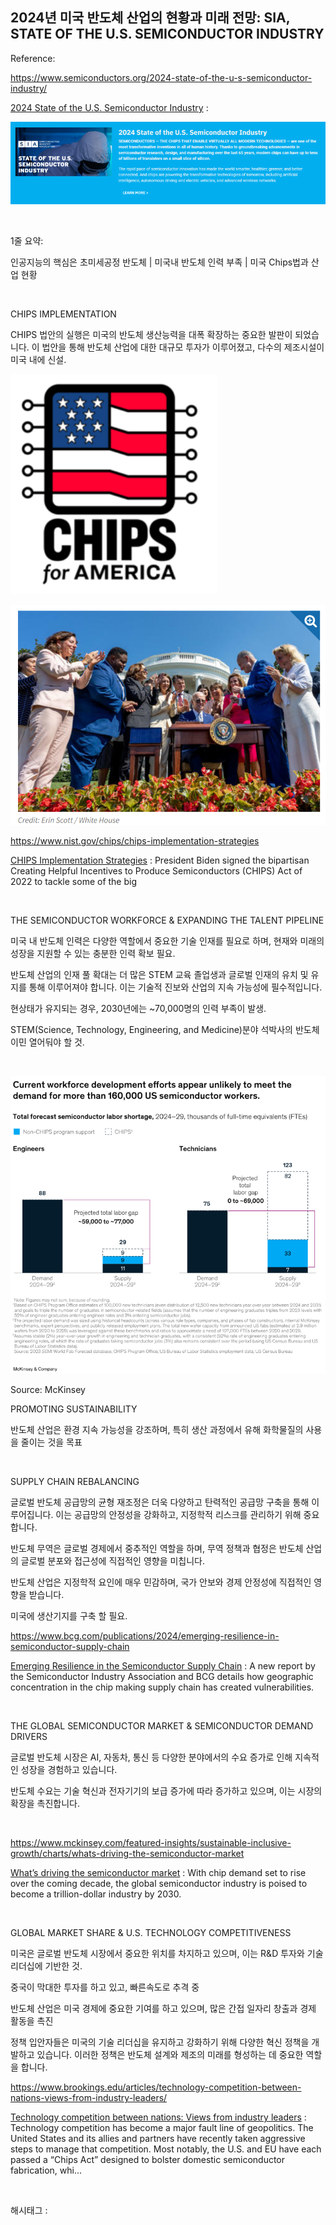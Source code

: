 ## 2024년 미국 반도체 산업의 현황과 미래 전망: SIA, STATE OF THE U.S. SEMICONDUCTOR INDUSTRY

Reference:

https://www.semiconductors.org/2024-state-of-the-u-s-semiconductor-industry/

[2024 State of the U.S. Semiconductor Industry](https://www.semiconductors.org/2024-state-of-the-u-s-semiconductor-industry/) : 

![0](./asset/0.png)

​

1줄 요약: 

인공지능의 핵심은 초미세공정 반도체 | 미국내 반도체 인력 부족 | 미국 Chips법과 산업 현황

​

CHIPS IMPLEMENTATION

CHIPS 법안의 실행은 미국의 반도체 생산능력을 대폭 확장하는 중요한 발판이 되었습니다. 이 법안을 통해 반도체 산업에 대한 대규모 투자가 이루어졌고, 다수의 제조시설이 미국 내에 신설.

![1](./asset/1.png)

![2](./asset/2.png)

https://www.nist.gov/chips/chips-implementation-strategies

[CHIPS Implementation Strategies](https://www.nist.gov/chips/chips-implementation-strategies) : President Biden signed the bipartisan Creating Helpful Incentives to Produce Semiconductors (CHIPS) Act of 2022 to tackle some of the big

​

 THE SEMICONDUCTOR WORKFORCE & EXPANDING THE TALENT PIPELINE

미국 내 반도체 인력은 다양한 역할에서 중요한 기술 인재를 필요로 하며, 현재와 미래의 성장을 지원할 수 있는 충분한 인력 확보 필요.

반도체 산업의 인재 풀 확대는 더 많은 STEM 교육 졸업생과 글로벌 인재의 유치 및 유지를 통해 이루어져야 합니다. 이는 기술적 진보와 산업의 지속 가능성에 필수적입니다.

현상태가 유지되는 경우, 2030년에는 ~70,000명의 인력 부족이 발생.

STEM(Science, Technology, Engineering, and Medicine)분야 석박사의 반도체 이민 열어둬야 할 것.

​

![3](./asset/3.png)

Source: McKinsey​

PROMOTING SUSTAINABILITY

반도체 산업은 환경 지속 가능성을 강조하며, 특히 생산 과정에서 유해 화학물질의 사용을 줄이는 것을 목표

​

SUPPLY CHAIN REBALANCING

글로벌 반도체 공급망의 균형 재조정은 더욱 다양하고 탄력적인 공급망 구축을 통해 이루어집니다. 이는 공급망의 안정성을 강화하고, 지정학적 리스크를 관리하기 위해 중요합니다.

반도체 무역은 글로벌 경제에서 중추적인 역할을 하며, 무역 정책과 협정은 반도체 산업의 글로벌 분포와 접근성에 직접적인 영향을 미칩니다.

반도체 산업은 지정학적 요인에 매우 민감하며, 국가 안보와 경제 안정성에 직접적인 영향을 받습니다.

미국에 생산기지를 구축 할 필요.

https://www.bcg.com/publications/2024/emerging-resilience-in-semiconductor-supply-chain

[Emerging Resilience in the Semiconductor Supply Chain](https://www.bcg.com/publications/2024/emerging-resilience-in-semiconductor-supply-chain) : A new report by the Semiconductor Industry Association and BCG details how geographic concentration in the chip making supply chain has created vulnerabilities.

​

THE GLOBAL SEMICONDUCTOR MARKET & SEMICONDUCTOR DEMAND DRIVERS

글로벌 반도체 시장은 AI, 자동차, 통신 등 다양한 분야에서의 수요 증가로 인해 지속적인 성장을 경험하고 있습니다.

반도체 수요는 기술 혁신과 전자기기의 보급 증가에 따라 증가하고 있으며, 이는 시장의 확장을 촉진합니다.

​

https://www.mckinsey.com/featured-insights/sustainable-inclusive-growth/charts/whats-driving-the-semiconductor-market

[What’s driving the semiconductor market](https://www.mckinsey.com/featured-insights/sustainable-inclusive-growth/charts/whats-driving-the-semiconductor-market) : With chip demand set to rise over the coming decade, the global semiconductor industry is poised to become a trillion-dollar industry by 2030.

​

GLOBAL MARKET SHARE & U.S. TECHNOLOGY COMPETITIVENESS

미국은 글로벌 반도체 시장에서 중요한 위치를 차지하고 있으며, 이는 R&D 투자와 기술 리더십에 기반한 것.

중국이 막대한 투자를 하고 있고,  빠른속도로 추격 중

반도체 산업은 미국 경제에 중요한 기여를 하고 있으며, 많은 간접 일자리 창출과 경제 활동을 촉진

정책 입안자들은 미국의 기술 리더십을 유지하고 강화하기 위해 다양한 혁신 정책을 개발하고 있습니다. 이러한 정책은 반도체 설계와 제조의 미래를 형성하는 데 중요한 역할을 합니다.

https://www.brookings.edu/articles/technology-competition-between-nations-views-from-industry-leaders/

[Technology competition between nations: Views from industry leaders](https://www.brookings.edu/articles/technology-competition-between-nations-views-from-industry-leaders/) : Technology competition has become a major fault line of geopolitics. The United States and its allies and partners have recently taken aggressive steps to manage that competition. Most notably, the U.S. and EU have each passed a “Chips Act” designed to bolster domestic semiconductor fabrication, whi...

​

 해시태그 : 